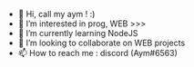 - 👋 Hi, call my aym ! :)
- 👀 I’m interested in prog, WEB >>>
- 🌱 I’m currently learning  NodeJS
- 💞️ I’m looking to collaborate on WEB projects
- 📫 How to reach me : discord (Aym#6563)

<!---
aymericsgnth/aymericsgnth is a ✨ special ✨ repository because its `README.md` (this file) appears on your GitHub profile.
You can click the Preview link to take a look at your changes.
--->
